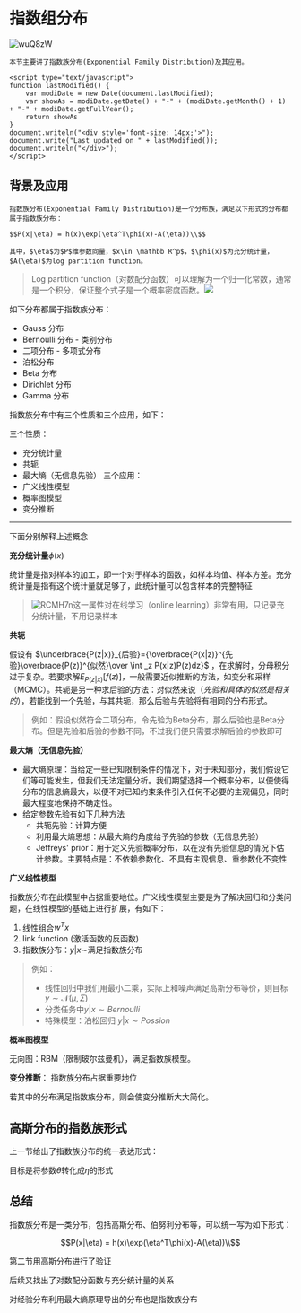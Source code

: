 # 指数组分布

![wuQ8zW](https://ossjiyaoliu.oss-cn-beijing.aliyuncs.com/uPic/wuQ8zW.png)

```{note}
本节主要讲了指数族分布(Exponential Family Distribution)及其应用。

<script type="text/javascript">
function lastModified() {
    var modiDate = new Date(document.lastModified);
    var showAs = modiDate.getDate() + "-" + (modiDate.getMonth() + 1) + "-" + modiDate.getFullYear();
    return showAs
}
document.writeln("<div style='font-size: 14px;'>");
document.write("Last updated on " + lastModified());
document.writeln("</div>");
</script>
```

## 背景及应用

```{note} Defination
指数族分布(Exponential Family Distribution)是一个分布族，满足以下形式的分布都属于指数族分布：

$$P(x|\eta) = h(x)\exp(\eta^T\phi(x)-A(\eta))\\$$

其中，$\eta$为$P$维参数向量，$x\in \mathbb R^p$，$\phi(x)$为充分统计量，$A(\eta)$为log partition function。
```

> Log partition function（对数配分函数）可以理解为一个归一化常数，通常是一个积分，保证整个式子是一个概率密度函数。![](https://ossjiyaoliu.oss-cn-beijing.aliyuncs.com/uPic/Q9KNM6.png)

如下分布都属于指数族分布：

+ Gauss 分布
+ Bernoulli 分布 - 类别分布
+ 二项分布 - 多项式分布
+ 泊松分布
+ Beta 分布
+ Dirichlet 分布
+ Gamma 分布

指数族分布中有三个性质和三个应用，如下：

三个性质：
+ 充分统计量
+ 共轭
+ 最大熵（无信息先验）
三个应用：
+ 广义线性模型
+ 概率图模型
+ 变分推断

---
下面分别解释上述概念

**充分统计量**$\phi(x)$

统计量是指对样本的加工，即一个对于样本的函数，如样本均值、样本方差。充分统计量是指有这个统计量就足够了，此统计量可以包含样本的完整特征

> ![RCMH7n](https://ossjiyaoliu.oss-cn-beijing.aliyuncs.com/uPic/RCMH7n.png)这一属性对在线学习（online learning）非常有用，只记录充分统计量，不用记录样本

**共轭**

假设有 $\underbrace{P(z|x)}_{后验}={\overbrace{P(x|z)}^{先验}\overbrace{P(z)}^{似然}\over \int _z P(x|z)P(z)dz}$ ，在求解时，分母积分过于复杂。若要求解$E_{P(z|x)}[f(z)]$，一般需要近似推断的方法，如变分和采样（MCMC）。共轭是另一种求后验的方法：对似然来说（*先验和具体的似然是相关的*），若能找到一个先验，与其共轭，那么后验与先验将有相同的分布形式。

> 例如：假设似然符合二项分布，令先验为Beta分布，那么后验也是Beta分布。但是先验和后验的参数不同，不过我们便只需要求解后验的参数即可

**最大熵（无信息先验）**

+ 最大熵原理：当给定一些已知限制条件的情况下，对于未知部分，我们假设它们等可能发生，但我们无法定量分析。我们期望选择一个概率分布，以便使得分布的信息熵最大，以便不对已知约束条件引入任何不必要的主观偏见，同时最大程度地保持不确定性。
+ 给定参数先验有如下几种方法
    - 共轭先验：计算方便 
    - 利用最大熵思想：从最大熵的角度给予先验的参数（无信息先验）
    - Jeffreys' prior：用于定义先验概率分布，以在没有先验信息的情况下估计参数。主要特点是：不依赖参数化、不具有主观信息、重参数化不变性

**广义线性模型**

指数族分布在此模型中占据重要地位。广义线性模型主要是为了解决回归和分类问题，在线性模型的基础上进行扩展，有如下：

1. 线性组合$w^Tx$
2. link function (激活函数的反函数)
3. 指数族分布：$y|x\sim$满足指数族分布 

> 例如：
> + 线性回归中我们用最小二乘，实际上和噪声满足高斯分布等价，则目标$y\sim \mathcal N(\mu,\Sigma)$
> + 分类任务中$y|x\sim Bernoulli$
> + 特殊模型：泊松回归 $y|x \sim Possion$

**概率图模型**

无向图：RBM（限制玻尔兹曼机），满足指数族模型。

**变分推断**：
指数族分布占据重要地位

若其中的分布满足指数族分布，则会使变分推断大大简化。

## 高斯分布的指数族形式

上一节给出了指数族分布的统一表达形式：



目标是将参数$\theta$转化成$\eta$的形式













## 总结

指数族分布是一类分布，包括高斯分布、伯努利分布等，可以统一写为如下形式：

$$P(x|\eta) = h(x)\exp(\eta^T\phi(x)-A(\eta))\\$$

第二节用高斯分布进行了验证

后续又找出了对数配分函数与充分统计量的关系

对经验分布利用最大熵原理导出的分布也是指数族分布



































